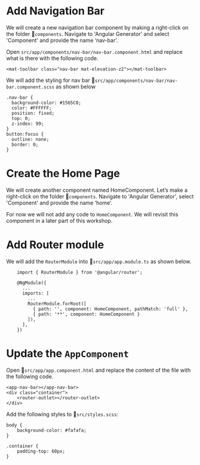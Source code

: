 # Add Navigation Bar
We will create a new navigation bar component by making a right-click on the folder 📁```components```. Navigate to 'Angular Generator' and select 'Component' and provide the name ‘nav-bar’.

Open `src/app/components/nav-bar/nav-bar.component.html` and replace what is there with the following code.
```
<mat-toolbar class="nav-bar mat-elevation-z2"></mat-toolbar>
```
We will add the styling for nav bar  📝`src/app/components/nav-bar/nav-bar.component.scss` as shown below
```
.nav-bar {
  background-color: #1565C0;
  color: #FFFFFF;
  position: fixed;
  top: 0;
  z-index: 99;
}
button:focus {
  outline: none;
  border: 0;
}
```

# Create the Home Page
We will create another component named HomeComponent. Let’s make a right-click on the folder 📁```components```. Navigate to 'Angular Generator', select 'Component' and provide the name ‘home’.

For now we will not add any code to `HomeComponent`. We will revisit this component in a later part of this workshop.


# Add Router module
We will add the `RouterModule` into 📝`src/app/app.module.ts` as shown below.
```
    import { RouterModule } from '@angular/router';
    
    @NgModule({
      ...    
      imports: [
        ...
        RouterModule.forRoot([
          { path: '', component: HomeComponent, pathMatch: 'full' },
          { path: '**', component: HomeComponent }
        ]),
      ],
    })
```

# Update the `AppComponent`
Open 📝`src/app/app.component.html` and replace the content of the file with the following code.
```
<app-nav-bar></app-nav-bar>
<div class="container">
    <router-outlet></router-outlet>
</div>
```
Add the following styles to 📝`src/styles.scss`:
```
body {
    background-color: #fafafa;
}

.container {
    padding-top: 60px;
}
```

